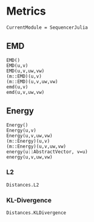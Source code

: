 # Metrics

```@meta
CurrentModule = SequencerJulia
```

## EMD
```@docs
EMD()
EMD(u,v)
EMD(u,v,uw,vw)
(m::EMD)(u,v)
(m::EMD)(u,v,uw,vw)
emd(u,v)
emd(u,v,uw,vw)
```

## Energy
```@docs
Energy()
Energy(u,v)
Energy(u,v,uw,vw)
(m::Energy)(u,v)
(m::Energy)(u,v,uw,vw)
energy(u::AbstractVector, v=u)
energy(u,v,uw,vw)

```

### L2
```@docs
Distances.L2
```

### KL-Divergence
```@docs
Distances.KLDivergence
```
